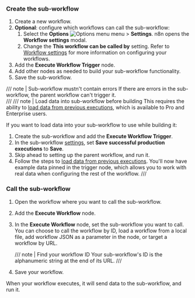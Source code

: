 ### Create the sub-workflow

1. Create a new workflow.
1. **Optional**: configure which workflows can call the sub-workflow:
	1. Select the **Options** <span class="inline-image">![Options menu](/_images/common-icons/three-dot-options-menu.png)</span> menu > **Settings**. n8n opens the **Workflow settings** modal.
	1. Change the **This workflow can be called by** setting.	Refer to [Workflow settings](/workflows/settings/) for more information on configuring your workflows.
1. Add the **Execute Workflow Trigger** node.
1. Add other nodes as needed to build your sub-workflow functionality.		
1. Save the sub-workflow.

/// note | Sub-workflow mustn't contain errors
If there are errors in the sub-workflow, the parent workflow can't trigger it.  
///
/// note | Load data into sub-workflow before building
This requires the ability to [load data from previous executions](/workflows/executions/debug/), which is available to Pro and Enterprise users.

If you want to load data into your sub-workflow to use while building it:

1. Create the sub-workflow and add the **Execute Workflow Trigger**. 
1. In the sub-workflow [settings](/workflows/settings/), set **Save successful production executions** to **Save**. 
1. Skip ahead to setting up the parent workflow, and run it.
1. Follow the steps to [load data from previous executions](/workflows/executions/debug/).
You'll now have example data pinned in the trigger node, which allows you to work with real data when configuring the rest of the workflow.
///


### Call the sub-workflow

1. Open the workflow where you want to call the sub-workflow.
1. Add the **Execute Workflow** node.
1. In the **Execute Workflow** node, set the sub-workflow you want to call. You can choose to call the workflow by ID, load a workflow from a local file, add workflow JSON as a parameter in the node, or target a workflow by URL.

    /// note | Find your workflow ID
    Your sub-workflow's ID is the alphanumeric string at the end of its URL.
    ///

1. Save your workflow.

When your workflow executes, it will send data to the sub-workflow, and run it.
